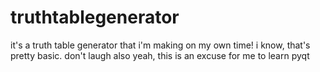 # truthtablegenerator
it's a truth table generator that i'm making on my own time! i know, that's pretty basic. don't laugh
also yeah, this is an excuse for me to learn pyqt
